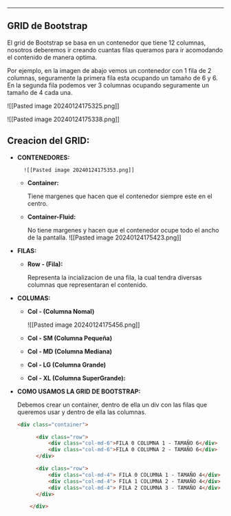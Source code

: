 
---
## **GRID de Bootstrap**

El grid de Bootstrap se basa en un contenedor que tiene 12 columnas, nosotros deberemos ir creando cuantas filas queramos para ir acomodando el contenido de manera optima.

Por ejemplo, en la imagen de abajo vemos un contenedor con 1 fila de 2 columnas, seguramente la primera fila esta ocupando un tamaño de 6 y 6. En la segunda fila podemos ver 3 columnas ocupando seguramente un tamaño de 4 cada una.

![[Pasted image 20240124175325.png]]


![[Pasted image 20240124175338.png]]




## **Creacion del GRID:**

- **CONTENEDORES:**
    
	    ![[Pasted image 20240124175353.png]]
	    
    - **Container:**
        
        Tiene margenes que hacen que el contenedor siempre este en el centro.
        
    - **Container-Fluid:**
        
        No tiene margenes y hacen que el contenedor ocupe todo el ancho de la pantalla.
        ![[Pasted image 20240124175423.png]]

- **FILAS:**
    
    - **Row - (Fila):**
        
        Representa la incializacion de una fila, la cual tendra diversas columnas que representaran el contenido.
        
- **COLUMAS:**
    
    - **Col - (Columna Nomal)**
    
	    ![[Pasted image 20240124175456.png]]
	    
    - **Col - SM (Columna Pequeña)**
    - **Col - MD (Columna Mediana)**
    - **Col - LG (Columna Grande)**
    - **Col - XL (Columna SuperGrande):**
- **COMO USAMOS LA GRID DE BOOTSTRAP:**
    
    Debemos crear un container, dentro de ella un div con las filas que queremos usar y dentro de ella las columnas.
    
    ```html
    <div class="container">
    
          <div class="row">
              <div class="col-md-6">FILA 0 COLUMNA 1 - TAMAÑO 6</div>
              <div class="col-md-6">FILA 0 COLUMNA 2 - TAMAÑO 6</div>
          </div> 
    
          <div class="row">
              <div class="col-md-4"> FILA 0 COLUMNA 1 - TAMAÑO 4</div>
              <div class="col-md-4"> FILA 1 COLUMNA 2 - TAMAÑO 4</div>
              <div class="col-md-4"> FILA 2 COLUMNA 3 - TAMAÑO 4</div> 
          </div>
    
        </div>
    ```